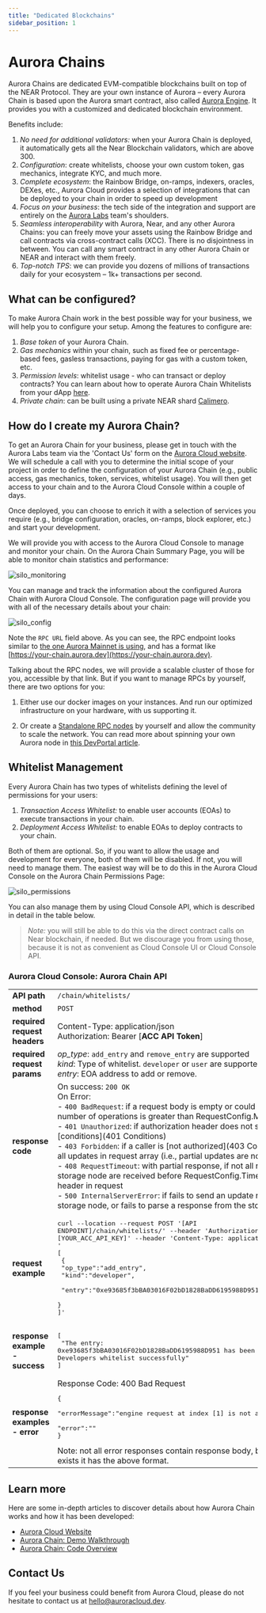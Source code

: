 ```yaml
---
title: "Dedicated Blockchains"
sidebar_position: 1
---
```



# Aurora Chains

Aurora Chains are dedicated EVM-compatible blockchains built on top of the NEAR Protocol. They are your own instance of Aurora – every Aurora Chain is based upon the Aurora smart contract,
also called [Aurora Engine](/getting-started/aurora-engine). It provides you with a customized and dedicated blockchain environment.

Benefits include:

1. *No need for additional validators:* when your Aurora Chain is deployed, it automatically gets all the Near Blockchain validators, which are above 300.
2. *Configuration*: create whitelists, choose your own custom token, gas mechanics, integrate KYC, and much more.
3. *Complete ecosystem*: the Rainbow Bridge, on-ramps, indexers, oracles, DEXes, etc., Aurora Cloud provides a selection of integrations that can be deployed to your chain in order to speed up development
4. *Focus on your business*: the tech side of the integration and support are entirely on the [Aurora Labs](https://auroralabs.dev/) team's shoulders.
5. *Seamless interoperability* with Aurora, Near, and any other Aurora Chains: you can freely move your assets using the Rainbow Bridge and call contracts via cross-contract calls (XCC).
There is no disjointness in between. You can call any smart contract in any other Aurora Chain or NEAR and interact with them freely.
6. *Top-notch TPS*: we can provide you dozens of millions of transactions daily for your ecosystem – 1k+ transactions per second.

## What can be configured?
To make Aurora Chain work in the best possible way for your business, we will help you to configure your setup. Among the features to configure are:

1. *Base token* of your Aurora Chain.
2. *Gas mechanics* within your chain, such as fixed fee or percentage-based fees, gasless transactions, paying for gas with a custom token, etc.
3. *Permission levels*: whitelist usage - who can transact or deploy contracts?
You can learn about how to operate Aurora Chain Whitelists from your dApp [here](/aurora-cloud/chain#whitelist-management).
4. *Private chain*: can be built using a private NEAR shard [Calimero](https://www.calimero.network/).

## How do I create my Aurora Chain?

To get an Aurora Chain for your business, please get in touch with the Aurora Labs team via the 'Contact Us' form on the [Aurora Cloud website](https://auroracloud.dev/).
We will schedule a call with you to determine the initial scope of your project in order to define the configuration of your Aurora Chain
(e.g., public access, gas mechanics, token, services, whitelist usage).
You will then get access to your chain and to the Aurora Cloud Console within a couple of days.

Once deployed, you can choose to enrich it with a selection of services you require (e.g., bridge configuration, oracles, on-ramps, block explorer, etc.) and start your development.

We will provide you with access to the Aurora Cloud Console to manage and monitor your chain. On the Aurora Chain Summary Page, you will be able to monitor chain statistics and performance:

![silo_monitoring](/img/silo_monitoring.png)

You can manage and track the information about the configured Aurora Chain with Aurora Cloud Console. The configuration page will provide you with all of the necessary details about your chain:

![silo_config](/img/silo_config.png)

Note the `RPC URL` field above. As you can see, the RPC endpoint looks similar to [the one Aurora Mainnet is using](/getting-started/network-endpoints), and has a format like [https://your-chain.aurora.dev](https://your-chain.aurora.dev).

Talking about the RPC nodes, we will provide a scalable cluster of those for you, accessible by that link. But if you want to manage RPCs by yourself, there are two options for you:

1. Either use our docker images on your instances. And run our optimized infrastructure on your hardware, with us supporting it.

2. Or create a [Standalone RPC nodes](https://github.com/aurora-is-near/standalone-rpc) by yourself and allow the community to scale the network.
You can read more about spinning your own Aurora node in [this DevPortal article](https://dev.aurora.dev/posts/spinning-up-your-own-aurora-node).

## Whitelist Management

Every Aurora Chain has two types of whitelists defining the level of permissions for your users:

1. *Transaction Access Whitelist:* to enable user accounts (EOAs) to execute transactions in your chain.
2. *Deployment Access Whitelist:* to enable EOAs to deploy contracts to your chain.

Both of them are optional. So, if you want to allow the usage and development for everyone, both of them will be disabled. If not, you will need to manage them.
The easiest way will be to do this in the Aurora Cloud Console on the Aurora Chain Permissions Page:

![silo_permissions](/img/silo_permissions.png)

You can also manage them by using Cloud Console API, which is described in detail in the table below.

>*Note:* you will still be able to do this via the direct contract calls on Near blockchain, if needed. But we discourage you from using those,
because it is not as convenient as Cloud Console UI or Cloud Console API.

### Aurora Cloud Console: Aurora Chain API

|                                |                                                                               |
|--------------------------------|--------------------------------------------------------------------------------------------------------------------------------------------------------------------------------------------------------------------------------------------------------------------------------------------------------------------------------------------------------------------------------------------------------------------------------------------------------------------------------------------------------------------------------------------------------------------------------------------------------------------------------------------------------------------------------------------------------------------------------------------------------------|
| **API path**                       | `/chain/whitelists/`|
| **method**                     | `POST`|
| **required request headers**   | Content-Type: application/json <br/>Authorization: Bearer [**ACC API Token**]|
| **required request params**    | *op_type*: `add_entry` and `remove_entry` are supported <br/>*kind*: Type of whitelist. `developer` or `user` are supported. <br/> *entry*: EOA address to add or remove.|
| **response code**              | On success: `200 OK`<br/>On Error:<br/> - `400 BadRequest`: if a request body is empty or could not be parsed or a number of operations is greater than RequestConfig.MaxBatchLen<br/> - `401 Unauthorized`: if authorization header does not satisfy the [conditions](401 Conditions)<br/> - `403 Forbidden`: if a caller is [not authorized](403 Conditions) to perform all updates in request array (i.e., partial updates are not allowed)<br/> - `408 RequestTimeout`: with partial response, if not all responses from storage node are received before RequestConfig.TimeoutMs or `Timeout` header in request<br/> - `500 InternalServerError`: if fails to send an update request to the storage node, or fails to parse a response from the storage node |
| **request example**            | <pre lang="shell">curl --location --request POST '[API ENDPOINT]/chain/whitelists/' --header 'Authorization: Bearer [YOUR_ACC_API_KEY]' --header 'Content-Type: application/json' --data-raw '<br/>[<br/>  {<br/>    "op_type":"add_entry",<br/>    "kind":"developer", <br/>    "entry":"0xe93685f3bBA03016F02bD1828BaDD6195988D951"<br/>  }<br/>]'</pre>|
| **response example - success** | <pre lang="json">[<br/> "The entry: 0xe93685f3bBA03016F02bD1828BaDD6195988D951 has been added to the Developers whitelist successfully"<br/>]</pre>|
| **response examples - error**  | Response Code: 400 Bad Request <pre lang="json">{<br/>  "errorMessage":"engine request at index [1] is not authorized",<br/>  "error":""<br/>}</pre>Note: not all error responses contain response body, but if response body exists it has the above format.<br/>|

## Learn more
Here are some in-depth articles to discover details about how Aurora Chain works and how it has been developed:

- [Aurora Cloud Website](https://auroracloud.dev/)
- [Aurora Chain: Demo Walkthrough](https://dev.aurora.dev/posts/aurora-chain-demo)
- [Aurora Chain: Code Overview](https://dev.aurora.dev/posts/aurora-chain-tech-overview)

## Contact Us
If you feel your business could benefit from Aurora Cloud, please do not hesitate to contact us at hello@auroracloud.dev.
